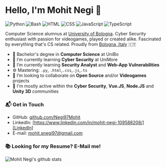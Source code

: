# Hello, I'm Mohit Negi 👋

![Python](https://img.shields.io/badge/Python-Intermediate-yellow)
![Bash](https://img.shields.io/badge/Bash-Intermediate-black)
![HTML](https://img.shields.io/badge/HTML-Expert-orange)
![CSS](https://img.shields.io/badge/CSS-Expert-blue)
![JavaScript](https://img.shields.io/badge/JavaScript-Expert-yellow)
![TypeScript](https://img.shields.io/badge/TypeScript-Intermediate-lightgrey)

Computer Science alumnus at [University of Bologna](https://www.unibo.it/en). Cyber Security enthusiast with passion for videogames, played or created alike. Fascinated by everything that's CS related. Proudly from [Bologna, Italy](https://g.page/Due-Torri-Bologna?share) 🇮🇹

- 🔭 Bachelor's degree in **Computer Science** at UniBo
- 🌱 I’m currently learning **Cyber Security** at UniMore
- 🌱 I’m currently learning **Security Analyst** and **Web-App Vulnerabilities**
- ⚙️ Mastering: `.py`, `.html`,`.css`,`.js`,`.ts`
- 👯 I’m looking to collaborate on **Open Source** and/or **Videogames** projects
- 💬 I'm mostly active within the **Cyber Security**, **Vue.JS**, **Node.JS** and **Unity 3D** communities

### 📬 Get in Touch

- GitHub: [github.com/Negi97Mohit][github]
- LinkedIn: [https://www.linkedin.com/in/mohit-negi-109588208/][LinkedIn]
- E-mail: mohit.snegi97@gmail.com

### 📚 Looking for my Resume? E-Mail me!

![Mohit Negi's github stats](https://github-readme-stats.vercel.app/api?username=federico-dondi&show_icons=true&hide_border=true)


[github]: https://github.com/Negi97Mohit
[site]: https://federico-dondi.github.io
